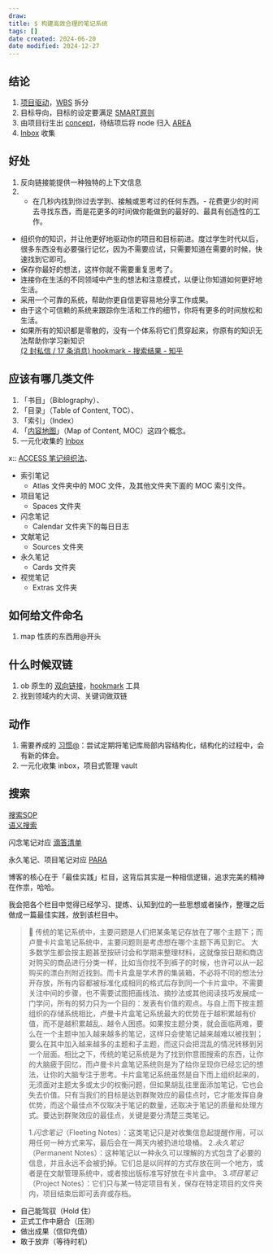 ```yaml
---
draw:
title: $ 构建高效合理的笔记系统
tags: []
date created: 2024-06-20
date modified: 2024-12-27
---
```


## 结论

1. [项目驱动](项目驱动.md)，[WBS](WBS.md) 拆分
2. 目标导向，目标的设定要满足 [SMART原则](SMART原则.md)
3. 由项目衍生出 [concept](2%20第二大脑/2%20飞轮/3%20项目系统/笔记系统/concept.md)，待结项后将 node 归入 [AREA](AREA)
4. [Inbox](Inbox.md) 收集

## 好处

 1. 反向链接能提供一种独特的上下文信息
 2. - 在几秒内找到你过去学到、接触或思考过的任何东西。- 花费更少的时间去寻找东西，而是花更多的时间做你能做到的最好的、最具有创造性的工作。
- 组织你的知识，并让他更好地驱动你的项目和目标前进。度过学生时代以后，很多东西没有必要强行记忆，因为不需要应试，只需要知道在需要的时候，快速找到它即可。
- 保存你最好的想法，这样你就不需要重复思考了。
- 连接你在生活的不同领域中产生的想法和注意模式，以便让你知道如何更好地生活。
- 采用一个可靠的系统，帮助你更自信更容易地分享工作成果。
- 由于这个可信赖的系统来跟踪你生活和工作的细节，你将有更多的时间放松和生活。
- 如果所有的知识都是零散的，没有一个体系将它们贯穿起来，你原有的知识无法帮助你学习新知识  
[(2 封私信 / 17 条消息) hookmark - 搜索结果 - 知乎](https://www.zhihu.com/search?type=content&q=hookmark)

## 应该有哪几类文件

1. 「书目」（Biblography）、
2. 「目录」（Table of Content, TOC）、
3. 「索引」（Index）
4. 「[内容地图](内容地图)」（Map of Content, MOC）这四个概念。
5. 一元化收集的 [Inbox](Inbox.md)

x:: [ACCESS 笔记组织法](ACCESS%20笔记组织法)、

- 索引笔记
	- Atlas 文件夹中的 MOC 文件，及其他文件夹下面的 MOC 索引文件。
- 项目笔记
	- Spaces 文件夹
- 闪念笔记
	- Calendar 文件夹下的每日日志
- 文献笔记
	- Sources 文件夹
- 永久笔记
	- Cards 文件夹
- 视觉笔记
	- Extras 文件夹
	

## 如何给文件命名

1. map 性质的东西用@开头

## 什么时候双链

1. ob 原生的 [双向链接](双向链接.md)，[hookmark](hookmark.md) 工具
2. 找到领域内的大词、关键词做双链

## 动作

1. 需要养成的 [习惯@](习惯@.md)：尝试定期将笔记库局部内容结构化，结构化的过程中，会有新的体会。
2. 一元化收集 inbox，项目式管理 vault

## 搜索

[搜索SOP](搜索SOP.md)  
[语义搜索](2%20第二大脑/1%20宇宙概念树/形式科学、数学科学/CS/人工智能/大模型/语义搜索.md)

闪念笔记对应 [滴答清单](滴答清单.md)

永久笔记、项目笔记对应 [PARA](2%20第二大脑/2%20沉淀/个人信息管理系统/PARA)

<!-- more -->

博客的核心在于「最佳实践」栏目，这背后其实是一种相信逻辑，追求完美的精神在作祟，哈哈。

我会把各个栏目中觉得已经学习、提炼、认知到位的一些思想或者操作，整理之后做成一篇最佳实践，放到该栏目中。

> 📌 传统的笔记系统中，主要问题是人们把某条笔记存放在了哪个主题下；而卢曼卡片盒笔记系统中，主要问题则是考虑想在哪个主题下再见到它。
> 大多数学生都会按主题甚至按研讨会和学期来整理材料，这就像按日期和商店对购买的商品进行分类一样，比如当你找不到裤子的时候，也许可以从一起购买的漂白剂附近找到。而卡片盒是学术界的集装箱，不必将不同的想法分开存放，所有内容都被标准化成相同的格式后存到同一个卡片盒中。不需要关注中间的步骤，也不需要试图把画线法、摘抄法或其他阅读技巧发展成一门学问，所有的努力只为一个目的：发表有价值的观点。与自上而下按主题组织的存储系统相比，卢曼卡片盒笔记系统最大的优势在于越积累越有价值，而不是越积累越乱、越令人困惑。如果按主题分类，就会面临两难，要么在一个主题中加入越来越多的笔记，这样只会使笔记越来越难以被找到；要么在其中加入越来越多的主题和子主题，而这只会把混乱的情况转移到另一个层面。相比之下，传统的笔记系统是为了找到你意图搜索的东西，让你的大脑疲于回忆，而卢曼卡片盒笔记系统则是为了给你呈现你已经忘记的想法，让你的大脑专注于思考。卡片盒笔记系统虽然是自下而上组织起来的，无须面对主题太多或太少的权衡问题，但如果胡乱往里面添加笔记，它也会失去价值。只有当我们的目标是达到群聚效应的最佳点时，它才能发挥自身优势，而这个最佳点不仅取决于笔记的数量，还取决于笔记的质量和处理方式。要达到群聚效应的最佳点，关键是要分清楚三类笔记。
>
> 1.*闪念笔记*（Fleeting Notes）：这类笔记只是对收集信息起提醒作用，可以用任何一种方式来写，最后会在一两天内被扔进垃圾桶。
> 2.*永久笔记*（Permanent Notes）：这种笔记以一种永久可以理解的方式包含了必要的信息，并且永远不会被扔掉。它们总是以同样的方式存放在同一个地方，或者是在文献管理系统中，或者按出版标准写好放在卡片盒中。
> 3.*项目笔记*（Project Notes）：它们只与某一特定项目有关，保存在特定项目的文件夹内，项目结束后即可丢弃或存档。

- 自己能驾驭（Hold 住）
- 正式工作中磨合（压测）
- 做出成果（信仰充值）
- 敢于放弃（等待时机）
